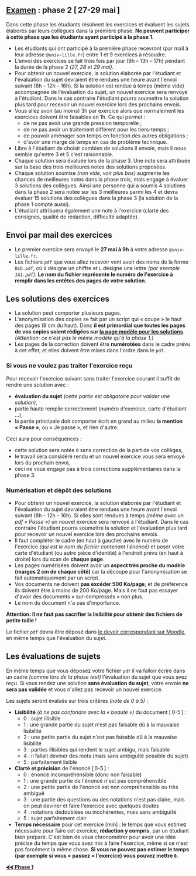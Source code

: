 ## [Examen](../index.md) : phase 2 [ 27-29 mai ]

Dans cette phase les étudiants résolvent les exercices et évaluent les sujets élaborés par leurs collègues dans la première phase.
**Ne peuvent participer à cette phase que les étudiants ayant participé à la phase 1.**

- Les étudiants qui ont participé à la première phase recevront (par mail à leur adresse `@univ-lille.fr`) entre 1 et 9 exercices à résoudre.
- L'envoi des exercices se fait trois fois par jour (9h – 13h – 17h) pendant la durée de la phase 2 _(27, 28 et 29 mai)_.
- Pour obtenir un nouvel exercice, la solution élaborée par l'étudiant et l'évaluation du sujet devraient être rendues une heure avant l'envoi suivant (8h – 12h – 16h). Si la solution est rendue à temps (même vide) accompagnée de l'évaluation du sujet, un nouvel exercice sera renvoyé à l'étudiant. Dans le cas contraire l'étudiant pourra soumettre la solution plus tard pour recevoir un nouvel exercice lors des prochains envois.
- Vous allez avoir (au moins) 3h par exercice alors que normalement les exercices doivent être faisables en 1h. Ce qui permet :
  - de ne pas avoir une grande pression temporelle ;
  - de ne pas avoir un traitement différent pour les tiers-temps ;
  - de pouvoir aménager son temps en fonction des autres obligations ;
  - d'avoir une marge de temps en cas de problème technique.
- Libre à l'étudiant de choisir combien de solutions il envoie, mais il nous semble qu'entre 3 et 5 c'est raisonnable.
- Chaque solution sera évaluée lors de la phase 3. Une note sera attribuée sur la base des trois meilleures notes des solutions proposées.
- Chaque solution soumise _(non vide, voir plus bas)_ augmente les chances de meilleures notes dans la phase trois, mais engage à évaluer 3 solutions des collègues. Ainsi une personne qui a soumis 4 solutions dans la phase 2 sera notée sur les 3 meilleures parmi les 4 et devra évaluer 15 solutions des collègues dans la phase 3 (la solution de la phase 1 compte aussi).
- L'étudiant attribuera également une note à l'exercice (clarté des consignes, qualité de rédaction, difficulté adaptée).

## Envoi par mail des exercices

- Le premier exercice sera envoyé le **27 mai à 9h** à votre adresse `@univ-lille.fr`.
- Les fichiers `pdf` que vous allez recevoir vont avoir des noms de la forme `DLD.pdf`, où `D` désigne un chiffre et `L` désigne une lettre _(par exemple `1A1.pdf`)_. **Le nom du fichier représente le numéro de l'exercice à remplir dans les entêtes des pages de votre solution.**

## Les solutions des exercices

- La solution peut comporter plusieurs pages.
- L'anonymisation des copies se fait par un script qui « coupe » le haut des pages (8 cm du haut). Donc **il est primordial que toutes les pages de vos copies soient rédigées sur [la page modèle pour les solutions](https://ktzanev.github.io/m67lille/exam/templates/M67_Exam_phase2_solution.pdf)**.
_(Attention: ce n'est pas le même modèle qu'à la phase 1.)_
- Les pages de la correction doivent être **numérotées** dans le cadre prévu à cet effet, et elles doivent être mises dans l'ordre dans le `pdf`.

### Si vous ne voulez pas traiter l'exercice reçu

Pour recevoir l'exercice suivant sans traiter l'exercice courant il suffit de rendre une solution avec :

- **évaluation du sujet** _(cette partie est obligatoire pour valider une solution)_,
- partie haute remplie correctement (numéro d'exercice, carte d'étudiant …),
- la partie principale doit comporter écrit en grand au milieu **la mention « Passe »**, ou « Je passe », et rien d'autre.

Ceci aura pour conséquences :

- cette solution sera notée `0` sans correction de la part de vos collèges,
- le travail sera considéré rendu et un nouvel exercice vous sera envoyé lors du prochain envoi,
- ceci ne vous engage pas à trois corrections supplémentaires dans la phase 3.

### Numérisation et dépôt des solutions

- Pour obtenir un nouvel exercice, la solution élaborée par l'étudiant et l'évaluation du sujet devraient être rendues une heure avant l'envoi suivant (8h – 12h – 16h). Si elles sont rendues à temps _(même avec un pdf « Passe »)_ un nouvel exercice sera renvoyé à l'étudiant. Dans le cas contraire l'étudiant pourra soumettre la solution et l'évaluation plus tard pour recevoir un nouvel exercice lors des prochains envois.
- Il faut compléter le cadre (en haut à gauche) avec le numéro de l'exercice _(qui est le nom du fichier contenant l'énoncé)_ et poser votre carte d'étudiant (ou autre pièce d'identité) à l'endroit prévu (en haut à droite) lors du scan de **chaque page**.
- Les pages numérisées doivent avoir un **aspect très proche du modèle (marges 2 cm de chaque côté)** car la découpe pour l'anonymisation se fait automatiquement par un script.
- Vos documents ne doivent **pas excéder 500 Ko/page**, et de préférence ils doivent être à moins de 200 Ko/page. Mais il ne faut pas essayer d'avoir des documents « sur-compressés » non plus.
- Le nom du document n'a pas d'importance.

**Attention: Il ne faut pas sacrifier la lisibilité pour obtenir des fichiers de petite taille !**

Le fichier `pdf` devra être déposé dans [le devoir correspondant sur Moodle](https://moodle.univ-lille.fr/course/view.php?id=10662), en même temps que l'évaluation du sujet.

## Les évaluations de sujets

En même temps que vous déposez votre fichier `pdf` il va falloir écrire dans un cadre _(comme lors de la phase test)_ l'évaluation du sujet que vous avez reçu. Si vous rendez une solution **sans évaluation du sujet**, votre envoie **ne sera pas validée** et vous n'allez pas recevoir un nouvel exercice.

Les sujets seront évalués sur trois critères *(note de 0 à 5)* :

- **Lisibilité** _(à ne pas confondre avec la « beauté »)_ du document [ 0-5 ] :
  - 0 : sujet illisible
  - 1 : une grande partie du sujet n'est pas faisable dû à la mauvaise lisibilité
  - 2 : une petite partie du sujet n'est pas faisable dû à la mauvaise lisibilité
  - 3 : parties illisibles qui rendent le sujet ambigu, mais faisable
  - 4 : il fallait deviner des mots (mais sans ambiguïté possible du sujet)
  - 5 : parfaitement lisible
- **Clarté et précision** de l'énoncé [ 0-5 ] :
  - 0 : énoncé incompréhensible (donc non faisable)
  - 1 : une grande partie de l'énoncé n'est pas compréhensible
  - 2 : une petite partie de l'énoncé est non compréhensible ou très ambiguë
  - 3 : une partie des questions ou des notations n'est pas claire, mais on peut deviner et faire l'exercice avec quelques doutes
  - 4 : notations dédoublées ou incohérentes, mais sans ambiguïté
  - 5 : sujet parfaitement clair
- **Temps nécessaire** pour cet exercice [min] : le temps que vous estimez nécessaire pour faire cet exercice, **rédaction y compris**, par un étudiant bien préparé. C'est bien de vous chronométrer pour avoir une idée précise du temps que vous avez mis à faire l'exercice, même si ce n'est pas forcément la même chose. **Si vous ne pouvez pas estimer le temps (par exemple si vous « passez » l'exercice) vous pouvez mettre `0`.**

**[⮜⮜ Phase 1](../phase1)**
